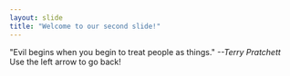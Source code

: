 ```yaml
---
layout: slide
title: "Welcome to our second slide!"
---
```

"Evil begins when you begin to treat people as things." _--Terry Pratchett_
Use the left arrow to go back!
